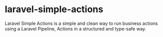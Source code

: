 # laravel-simple-actions
Laravel Simple Actions is a simple and clean way to run business actions using a Laravel Pipeline, Actions in a structured and type-safe way.
